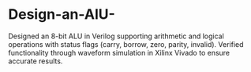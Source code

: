 # Design-an-AlU-
Designed an 8-bit ALU in Verilog supporting arithmetic and logical operations with status flags (carry, borrow, zero, parity, invalid). Verified functionality through waveform simulation in Xilinx Vivado to ensure accurate results.
